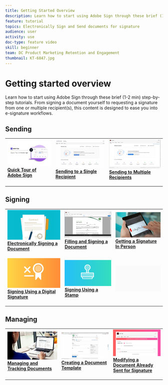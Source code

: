 ```yaml
---
title: Getting Started Overview
description: Learn how to start using Adobe Sign through these brief (1-2 min) step-by-step tutorials.
feature: tutorial
topics: Electronically Sign and Send documents for signature
audience: user
activity: use
doc-type: feature video
skill: beginner
team: DC Product Marketing Retention and Engagement
thumbnail: KT-6847.jpg
---
```


# Getting started overview

Learn how to start using Adobe Sign through these brief (1-2 min) step-by-step tutorials. From signing a document yourself to requesting a signature from one or multiple recipient(s), this content is designed to ease you into e-signature workflows.

## Sending

<table>
<tr>
 <td>
    <a href="sign-beginner-tutorials/quick-tour.md">
      <img alt="Quick Tour of Adobe Sign" src="assets/Quick-Tour.png" />
    </a>
    <div>
    <a href="sign-beginner-tutorials/quick-tour.md"><strong>Quick Tour of Adobe Sign</strong></a>
    </div>
    <br>
  </td>
  <td>
    <a href="sign-beginner-tutorials/send-to-single-recipient.md">
      <img alt="Sending to Single Recipient" src="assets/Send-to-single-recipient.png" />
    </a>
    <div>
    <a href="sign-beginner-tutorials/send-to-single-recipient.md"><strong>Sending to a Single Recipient</strong></a>
    </div>
    <br>
  </td>
  <td>
    <a href="sign-beginner-tutorials/send-to-multiple-recipients.md">
      <img alt="Sending to Multiple Recipients" src="assets/Sending-to-multiple-recipients.png" />
    </a>
    <div>
    <a href="sign-beginner-tutorials/send-to-multiple-recipients.md"><strong>Sending to Multiple Recipients</strong></a>
    </div>
    <br>
  </td>
</tr>
</table>

## Signing

<table>
<tr>
  <td>
    <a href="sign-beginner-tutorials/electronically-sign-a-document.md">
      <img alt="Electronically Signing a Document" src="assets/Electronically-sign.png" />
    </a>
    <div>
    <a href="sign-beginner-tutorials/electronically-sign-a-document.md"><strong>Electronically Signing a Document</strong></a>
    </div>
    <br>
  </td>
  <td>
    <a href="sign-beginner-tutorials/fill-and-sign.md">
      <img alt="Filling and Signing a Document" src="assets/FillandSign.png" />
    </a>
    <div>
    <a href="sign-beginner-tutorials/fill-and-sign.md"><strong>Filling and Signing a Document</strong></a>
    </div>
    <br>
  </td>
  <td>
    <a href="sign-beginner-tutorials/sign-in-person.md">
      <img alt="Getting a Signature In Person" src="assets/In-person.png" />
    </a>
    <div>
    <a href="sign-beginner-tutorials/sign-in-person.md"><strong>Getting a Signature In Person</strong></a>
    </div>
    <br>
  </td>
</tr>
<tr>
  <td>
    <a href="sign-beginner-tutorials/sign-with-a-digital-signature.md">
      <img alt="Signing Using a Digital Signature" src="assets/Digital-Signature.png" />
    </a>
    <div>
    <a href="sign-beginner-tutorials/sign-with-a-digital-signature.md"><strong>Signing Using a Digital Signature</strong></a>
    </div>
    <br>
  </td>
  <td>
    <a href="sign-beginner-tutorials/sign-with-a-stamp.md">
      <img alt="Signing Using a Stamp" src="assets/Stamp.png" />
    </a>
    <div>
    <a href="sign-beginner-tutorials/sign-with-a-stamp.md"><strong>Signing Using a Stamp</strong></a>
    </div>
    <br>
  </td> 
  <td>
    <img alt="Spacer" src="assets/Grayspacer.png" />
    <div>
    <br>
  </td>
</tr>  
</table>

## Managing

<table>
<tr>
  <td>
    <a href="sign-beginner-tutorials/manage-and-track.md">
      <img alt="Managing and Tracking Documents" src="assets/Managing.png" />
    </a>
    <div>
    <a href="sign-beginner-tutorials/manage-and-track.md"><strong>Managing and Tracking Documents</strong></a>
    </div>
    <br>
  </td>
  <td>
    <a href="sign-advanced-users/create-a-template.md">
      <img alt="Creating a Document Template" src="assets/Template.png" />
    </a>
    <div>
    <a href="sign-advanced-users/create-a-template.md"><strong>Creating a Document Template</strong></a>
    </div>
    <br>
  </td>
  <td>
    <a href="sign-beginner-tutorials/modify-in-flight.md">
      <img alt="Modifying a Document Already Sent for Signature" src="assets/Modifying-sending.png" />
    </a>
    <div>
    <a href="sign-beginner-tutorials/modify-in-flight.md"><strong>Modifying a Document Already Sent for Signature</strong></a>
    </div>
    <br>
  </td>
</tr>
</table>